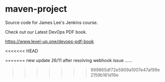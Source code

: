 # maven-project
Source code for James Lee's Jenkins course.

Check out our Latest DevOps PDF book.

https://www.level-up.one/devops-pdf-book

<<<<<<< HEAD

=======
new update 26/11 after resolving webhook issue ......

>>>>>>> 999865df72e5909a1007e47af99e2159b161d16e
